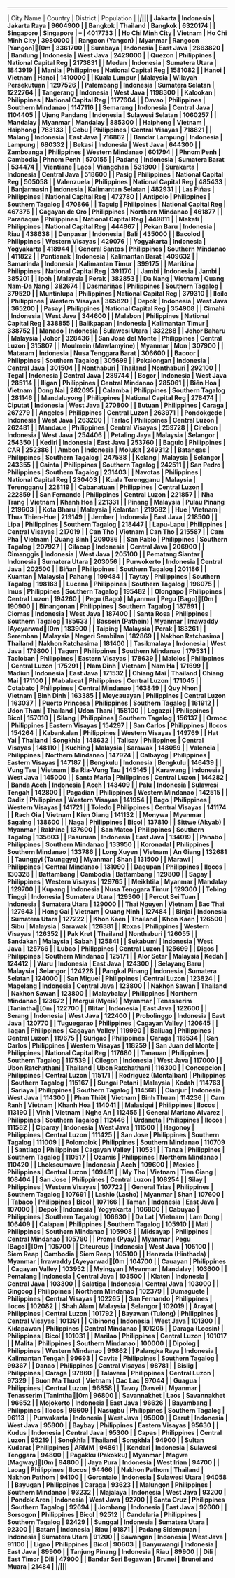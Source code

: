  ___________________________________________________________________________ 
|               City Name |     Country |             District | Population |
|_________________________|_____________|______________________|____________|
|                 Jakarta |   Indonesia |         Jakarta Raya |    9604900 |
|                 Bangkok |    Thailand |              Bangkok |    6320174 |
|               Singapore |   Singapore |                    – |    4017733 |
|        Ho Chi Minh City |     Vietnam |     Ho Chi Minh City |    3980000 |
|        Rangoon (Yangon) |     Myanmar |     Rangoon [Yangon][0m |    3361700 |
|                Surabaya |   Indonesia |            East Java |    2663820 |
|                 Bandung |   Indonesia |            West Java |    2429000 |
|                  Quezon | Philippines | National Capital Reg |    2173831 |
|                   Medan |   Indonesia |       Sumatera Utara |    1843919 |
|                  Manila | Philippines | National Capital Reg |    1581082 |
|                   Hanoi |     Vietnam |                Hanoi |    1410000 |
|            Kuala Lumpur |    Malaysia |  Wilayah Persekutuan |    1297526 |
|               Palembang |   Indonesia |     Sumatera Selatan |    1222764 |
|               Tangerang |   Indonesia |            West Java |    1198300 |
|                Kalookan | Philippines | National Capital Reg |    1177604 |
|                   Davao | Philippines |    Southern Mindanao |    1147116 |
|                Semarang |   Indonesia |         Central Java |    1104405 |
|           Ujung Pandang |   Indonesia |     Sulawesi Selatan |    1060257 |
|                Mandalay |     Myanmar |             Mandalay |     885300 |
|                Haiphong |     Vietnam |             Haiphong |     783133 |
|                    Cebu | Philippines |      Central Visayas |     718821 |
|                  Malang |   Indonesia |            East Java |     716862 |
|          Bandar Lampung |   Indonesia |              Lampung |     680332 |
|                  Bekasi |   Indonesia |            West Java |     644300 |
|               Zamboanga | Philippines |     Western Mindanao |     601794 |
|              Phnom Penh |    Cambodia |           Phnom Penh |     570155 |
|                  Padang |   Indonesia |       Sumatera Barat |     534474 |
|               Vientiane |        Laos |            Viangchan |     531800 |
|               Surakarta |   Indonesia |         Central Java |     518600 |
|                   Pasig | Philippines | National Capital Reg |     505058 |
|              Valenzuela | Philippines | National Capital Reg |     485433 |
|             Banjarmasin |   Indonesia |   Kalimantan Selatan |     482931 |
|               Las Piñas | Philippines | National Capital Reg |     472780 |
|                Antipolo | Philippines |     Southern Tagalog |     470866 |
|                  Taguig | Philippines | National Capital Reg |     467375 |
|          Cagayan de Oro | Philippines |    Northern Mindanao |     461877 |
|               Parañaque | Philippines | National Capital Reg |     449811 |
|                  Makati | Philippines | National Capital Reg |     444867 |
|              Pekan Baru |   Indonesia |                 Riau |     438638 |
|                Denpasar |   Indonesia |                 Bali |     435000 |
|                 Bacolod | Philippines |      Western Visayas |     429076 |
|              Yogyakarta |   Indonesia |           Yogyakarta |     418944 |
|          General Santos | Philippines |    Southern Mindanao |     411822 |
|               Pontianak |   Indonesia |     Kalimantan Barat |     409632 |
|               Samarinda |   Indonesia |     Kalimantan Timur |     399175 |
|                Marikina | Philippines | National Capital Reg |     391170 |
|                   Jambi |   Indonesia |                Jambi |     385201 |
|                    Ipoh |    Malaysia |                Perak |     382853 |
|                 Da Nang |     Vietnam |    Quang Nam-Da Nang |     382674 |
|              Dasmariñas | Philippines |     Southern Tagalog |     379520 |
|              Muntinlupa | Philippines | National Capital Reg |     379310 |
|                  Iloilo | Philippines |      Western Visayas |     365820 |
|                   Depok |   Indonesia |            West Java |     365200 |
|                   Pasay | Philippines | National Capital Reg |     354908 |
|                  Cimahi |   Indonesia |            West Java |     344600 |
|                 Malabon | Philippines | National Capital Reg |     338855 |
|              Balikpapan |   Indonesia |     Kalimantan Timur |     338752 |
|                  Manado |   Indonesia |       Sulawesi Utara |     332288 |
|            Johor Baharu |    Malaysia |                Johor |     328436 |
|      San José del Monte | Philippines |        Central Luzon |     315807 |
|   Moulmein (Mawlamyine) |     Myanmar |                  Mon |     307900 |
|                 Mataram |   Indonesia |  Nusa Tenggara Barat |     306600 |
|                  Bacoor | Philippines |     Southern Tagalog |     305699 |
|              Pekalongan |   Indonesia |         Central Java |     301504 |
|              Nonthaburi |    Thailand |           Nonthaburi |     292100 |
|                   Tegal |   Indonesia |         Central Java |     289744 |
|                   Bogor |   Indonesia |            West Java |     285114 |
|                  Iligan | Philippines |     Central Mindanao |     285061 |
|                Biên Hoa |     Vietnam |             Dong Nai |     282095 |
|                 Calamba | Philippines |     Southern Tagalog |     281146 |
|             Mandaluyong | Philippines | National Capital Reg |     278474 |
|                 Ciputat |   Indonesia |            West Java |     270800 |
|                  Butuan | Philippines |               Caraga |     267279 |
|                 Angeles | Philippines |        Central Luzon |     263971 |
|              Pondokgede |   Indonesia |            West Java |     263200 |
|                  Tarlac | Philippines |        Central Luzon |     262481 |
|                 Mandaue | Philippines |      Central Visayas |     259728 |
|                 Cirebon |   Indonesia |            West Java |     254406 |
|           Petaling Jaya |    Malaysia |             Selangor |     254350 |
|                  Kediri |   Indonesia |            East Java |     253760 |
|                  Baguio | Philippines |                  CAR |     252386 |
|                   Ambon |   Indonesia |              Molukit |     249312 |
|                Batangas | Philippines |     Southern Tagalog |     247588 |
|                  Kelang |    Malaysia |             Selangor |     243355 |
|                  Cainta | Philippines |     Southern Tagalog |     242511 |
|               San Pedro | Philippines |     Southern Tagalog |     231403 |
|                 Navotas | Philippines | National Capital Reg |     230403 |
|        Kuala Terengganu |    Malaysia |           Terengganu |     228119 |
|              Cabanatuan | Philippines |        Central Luzon |     222859 |
|            San Fernando | Philippines |        Central Luzon |     221857 |
|               Nha Trang |     Vietnam |            Khanh Hoa |     221331 |
|                  Pinang |    Malaysia |         Pulau Pinang |     219603 |
|              Kota Bharu |    Malaysia |             Kelantan |     219582 |
|                     Hue |     Vietnam |       Thua Thien-Hue |     219149 |
|                  Jember |   Indonesia |            East Java |     218500 |
|                    Lipa | Philippines |     Southern Tagalog |     218447 |
|               Lapu-Lapu | Philippines |      Central Visayas |     217019 |
|                 Can Tho |     Vietnam |              Can Tho |     215587 |
|                 Cam Pha |     Vietnam |           Quang Binh |     209086 |
|               San Pablo | Philippines |     Southern Tagalog |     207927 |
|                 Cilacap |   Indonesia |         Central Java |     206900 |
|               Cimanggis |   Indonesia |            West Java |     205100 |
|        Pematang Siantar |   Indonesia |       Sumatera Utara |     203056 |
|              Purwokerto |   Indonesia |         Central Java |     202500 |
|                   Biñan | Philippines |     Southern Tagalog |     201186 |
|                 Kuantan |    Malaysia |               Pahang |     199484 |
|                  Taytay | Philippines |     Southern Tagalog |     198183 |
|                  Lucena | Philippines |     Southern Tagalog |     196075 |
|                    Imus | Philippines |     Southern Tagalog |     195482 |
|                Olongapo | Philippines |        Central Luzon |     194260 |
|             Pegu (Bago) |     Myanmar |          Pegu [Bago][0m |     190900 |
|              Binangonan | Philippines |     Southern Tagalog |     187691 |
|                  Ciomas |   Indonesia |            West Java |     187400 |
|              Santa Rosa | Philippines |     Southern Tagalog |     185633 |
|       Bassein (Pathein) |     Myanmar | Irrawaddy [Ayeyarwad[0m |     183900 |
|                 Taiping |    Malaysia |                Perak |     183261 |
|                Seremban |    Malaysia |      Negeri Sembilan |     182869 |
|       Nakhon Ratchasima |    Thailand |    Nakhon Ratchasima |     181400 |
|             Tasikmalaya |   Indonesia |            West Java |     179800 |
|                   Tagum | Philippines |    Southern Mindanao |     179531 |
|                Tacloban | Philippines |      Eastern Visayas |     178639 |
|                 Malolos | Philippines |        Central Luzon |     175291 |
|                Nam Dinh |     Vietnam |               Nam Ha |     171699 |
|                  Madiun |   Indonesia |            East Java |     171532 |
|              Chiang Mai |    Thailand |           Chiang Mai |     171100 |
|               Mabalacat | Philippines |        Central Luzon |     171045 |
|                Cotabato | Philippines |     Central Mindanao |     163849 |
|                Quy Nhon |     Vietnam |            Binh Dinh |     163385 |
|              Meycauayan | Philippines |        Central Luzon |     163037 |
|         Puerto Princesa | Philippines |     Southern Tagalog |     161912 |
|              Udon Thani |    Thailand |           Udon Thani |     158100 |
|                 Legazpi | Philippines |                Bicol |     157010 |
|                  Silang | Philippines |     Southern Tagalog |     156137 |
|                   Ormoc | Philippines |      Eastern Visayas |     154297 |
|              San Carlos | Philippines |               Ilocos |     154264 |
|              Kabankalan | Philippines |      Western Visayas |     149769 |
|                 Hat Yai |    Thailand |             Songkhla |     148632 |
|                 Talisay | Philippines |      Central Visayas |     148110 |
|                 Kuching |    Malaysia |              Sarawak |     148059 |
|                Valencia | Philippines |    Northern Mindanao |     147924 |
|                Calbayog | Philippines |      Eastern Visayas |     147187 |
|                Bengkulu |   Indonesia |             Bengkulu |     146439 |
|                Vung Tau |     Vietnam |      Ba Ria-Vung Tau |     145145 |
|                Karawang |   Indonesia |            West Java |     145000 |
|             Santa Maria | Philippines |        Central Luzon |     144282 |
|              Banda Aceh |   Indonesia |                 Aceh |     143409 |
|                    Palu |   Indonesia |      Sulawesi Tengah |     142800 |
|                Pagadian | Philippines |     Western Mindanao |     142515 |
|                   Cadiz | Philippines |      Western Visayas |     141954 |
|                    Bago | Philippines |      Western Visayas |     141721 |
|                  Toledo | Philippines |      Central Visayas |     141174 |
|                Rach Gia |     Vietnam |           Kien Giang |     141132 |
|                  Monywa |     Myanmar |              Sagaing |     138600 |
|                    Naga | Philippines |                Bicol |     137810 |
|          Sittwe (Akyab) |     Myanmar |              Rakhine |     137600 |
|               San Mateo | Philippines |     Southern Tagalog |     135603 |
|                Pasuruan |   Indonesia |            East Java |     134019 |
|                  Panabo | Philippines |    Southern Mindanao |     133950 |
|               Koronadal | Philippines |    Southern Mindanao |     133786 |
|              Long Xuyen |     Vietnam |             An Giang |     132681 |
|     Taunggyi (Taunggye) |     Myanmar |                 Shan |     131500 |
|                  Marawi | Philippines |     Central Mindanao |     131090 |
|                 Dagupan | Philippines |               Ilocos |     130328 |
|              Battambang |    Cambodia |           Battambang |     129800 |
|                   Sagay | Philippines |      Western Visayas |     129765 |
|               Meikhtila |     Myanmar |             Mandalay |     129700 |
|                  Kupang |   Indonesia |  Nusa Tenggara Timur |     129300 |
|           Tebing Tinggi |   Indonesia |       Sumatera Utara |     129300 |
|         Percut Sei Tuan |   Indonesia |       Sumatera Utara |     129000 |
|             Thai Nguyen |     Vietnam |             Bac Thai |     127643 |
|                Hong Gai |     Vietnam |           Quang Ninh |     127484 |
|                  Binjai |   Indonesia |       Sumatera Utara |     127222 |
|               Khon Kaen |    Thailand |            Khon Kaen |     126500 |
|                    Sibu |    Malaysia |              Sarawak |     126381 |
|                   Roxas | Philippines |      Western Visayas |     126352 |
|                Pak Kret |    Thailand |           Nonthaburi |     126055 |
|                Sandakan |    Malaysia |                Sabah |     125841 |
|                Sukabumi |   Indonesia |            West Java |     125766 |
|                   Lubao | Philippines |        Central Luzon |     125699 |
|                   Digos | Philippines |    Southern Mindanao |     125171 |
|              Alor Setar |    Malaysia |                Kedah |     124412 |
|                    Waru |   Indonesia |            East Java |     124300 |
|           Selayang Baru |    Malaysia |             Selangor |     124228 |
|          Pangkal Pinang |   Indonesia |     Sumatera Selatan |     124000 |
|              San Miguel | Philippines |        Central Luzon |     123824 |
|                Magelang |   Indonesia |         Central Java |     123800 |
|            Nakhon Sawan |    Thailand |         Nakhon Sawan |     123800 |
|              Malaybalay | Philippines |    Northern Mindanao |     123672 |
|          Mergui (Myeik) |     Myanmar | Tenasserim [Tanintha[0m |     122700 |
|                  Blitar |   Indonesia |            East Java |     122600 |
|                  Serang |   Indonesia |            West Java |     122400 |
|             Probolinggo |   Indonesia |            East Java |     120770 |
|              Tuguegarao | Philippines |       Cagayan Valley |     120645 |
|                  Ilagan | Philippines |       Cagayan Valley |     119990 |
|                 Baliuag | Philippines |        Central Luzon |     119675 |
|                 Surigao | Philippines |               Caraga |     118534 |
|              San Carlos | Philippines |      Western Visayas |     118259 |
|      San Juan del Monte | Philippines | National Capital Reg |     117680 |
|                 Tanauan | Philippines |     Southern Tagalog |     117539 |
|                 Cilegon |   Indonesia |            West Java |     117000 |
|        Ubon Ratchathani |    Thailand |     Ubon Ratchathani |     116300 |
|              Concepcion | Philippines |        Central Luzon |     115171 |
|   Rodriguez (Montalban) | Philippines |     Southern Tagalog |     115167 |
|           Sungai Petani |    Malaysia |                Kedah |     114763 |
|                 Sariaya | Philippines |     Southern Tagalog |     114568 |
|                 Cianjur |   Indonesia |            West Java |     114300 |
|              Phan Thiêt |     Vietnam |           Binh Thuan |     114236 |
|                Cam Ranh |     Vietnam |            Khanh Hoa |     114041 |
|               Malasiqui | Philippines |               Ilocos |     113190 |
|                    Vinh |     Vietnam |              Nghe An |     112455 |
| General Mariano Alvarez | Philippines |     Southern Tagalog |     112446 |
|                Urdaneta | Philippines |               Ilocos |     111582 |
|                 Ciparay |   Indonesia |            West Java |     111500 |
|                 Hagonoy | Philippines |        Central Luzon |     111425 |
|                San Jose | Philippines |     Southern Tagalog |     111009 |
|               Polomolok | Philippines |    Southern Mindanao |     110709 |
|                Santiago | Philippines |       Cagayan Valley |     110531 |
|                   Tanza | Philippines |     Southern Tagalog |     110517 |
|                  Ozamis | Philippines |    Northern Mindanao |     110420 |
|             Lhokseumawe |   Indonesia |                 Aceh |     109600 |
|                  Mexico | Philippines |        Central Luzon |     109481 |
|                  My Tho |     Vietnam |           Tien Giang |     108404 |
|                San Jose | Philippines |        Central Luzon |     108254 |
|                   Silay | Philippines |      Western Visayas |     107722 |
|           General Trias | Philippines |     Southern Tagalog |     107691 |
|          Lashio (Lasho) |     Myanmar |                 Shan |     107600 |
|                  Tabaco | Philippines |                Bicol |     107166 |
|                   Taman |   Indonesia |            East Java |     107000 |
|                   Depok |   Indonesia |           Yogyakarta |     106800 |
|                 Cabuyao | Philippines |     Southern Tagalog |     106630 |
|                  Da Lat |     Vietnam |             Lam Dong |     106409 |
|                 Calapan | Philippines |     Southern Tagalog |     105910 |
|                    Mati | Philippines |    Southern Mindanao |     105908 |
|                Midsayap | Philippines |     Central Mindanao |     105760 |
|            Prome (Pyay) |     Myanmar |          Pegu [Bago][0m |     105700 |
|               Citeureup |   Indonesia |            West Java |     105100 |
|               Siem Reap |    Cambodia |            Siem Reap |     105100 |
|      Henzada (Hinthada) |     Myanmar | Irrawaddy [Ayeyarwad[0m |     104700 |
|                 Cauayan | Philippines |       Cagayan Valley |     103952 |
|                Myingyan |     Myanmar |             Mandalay |     103600 |
|                Pemalang |   Indonesia |         Central Java |     103500 |
|                  Klaten |   Indonesia |         Central Java |     103300 |
|                Salatiga |   Indonesia |         Central Java |     103000 |
|                 Gingoog | Philippines |    Northern Mindanao |     102379 |
|               Dumaguete | Philippines |      Central Visayas |     102265 |
|            San Fernando | Philippines |               Ilocos |     102082 |
|               Shah Alam |    Malaysia |             Selangor |     102019 |
|                  Arayat | Philippines |        Central Luzon |     101792 |
|        Bayawan (Tulong) | Philippines |      Central Visayas |     101391 |
|                Cibinong |   Indonesia |            West Java |     101300 |
|               Kidapawan | Philippines |     Central Mindanao |     101205 |
|         Daraga (Locsin) | Philippines |                Bicol |     101031 |
|                 Marilao | Philippines |        Central Luzon |     101017 |
|                  Malita | Philippines |    Southern Mindanao |     100000 |
|                 Dipolog | Philippines |     Western Mindanao |      99862 |
|           Palangka Raya |   Indonesia |    Kalimantan Tengah |      99693 |
|                  Cavite | Philippines |     Southern Tagalog |      99367 |
|                   Danao | Philippines |      Central Visayas |      98781 |
|                  Bislig | Philippines |               Caraga |      97860 |
|                Talavera | Philippines |        Central Luzon |      97329 |
|           Buon Ma Thuot |     Vietnam |              Dac Lac |      97044 |
|                  Guagua | Philippines |        Central Luzon |      96858 |
|           Tavoy (Dawei) |     Myanmar | Tenasserim [Tanintha[0m |      96800 |
|             Savannakhet |        Laos |          Savannakhet |      96652 |
|               Mojokerto |   Indonesia |            East Java |      96626 |
|               Bayambang | Philippines |               Ilocos |      96609 |
|                 Nasugbu | Philippines |     Southern Tagalog |      96113 |
|              Purwakarta |   Indonesia |            West Java |      95900 |
|                   Garut |   Indonesia |            West Java |      95800 |
|                  Baybay | Philippines |      Eastern Visayas |      95630 |
|                   Kudus |   Indonesia |         Central Java |      95300 |
|                   Capas | Philippines |        Central Luzon |      95219 |
|                Songkhla |    Thailand |             Songkhla |      94900 |
|          Sultan Kudarat | Philippines |                 ARMM |      94861 |
|                 Kendari |   Indonesia |    Sulawesi Tenggara |      94800 |
|       Pagakku (Pakokku) |     Myanmar |       Magwe [Magway][0m |      94800 |
|               Jaya Pura |   Indonesia |           West Irian |      94700 |
|                   Laoag | Philippines |               Ilocos |      94466 |
|           Nakhon Pathom |    Thailand |        Nakhon Pathom |      94100 |
|               Gorontalo |   Indonesia |       Sulawesi Utara |      94058 |
|                 Bayugan | Philippines |               Caraga |      93623 |
|                Malungon | Philippines |    Southern Mindanao |      93232 |
|                Majalaya |   Indonesia |            West Java |      93200 |
|             Pondok Aren |   Indonesia |            West Java |      92700 |
|              Santa Cruz | Philippines |     Southern Tagalog |      92694 |
|                 Jombang |   Indonesia |            East Java |      92600 |
|                Sorsogon | Philippines |                Bicol |      92512 |
|              Candelaria | Philippines |     Southern Tagalog |      92429 |
|                 Sunggal |   Indonesia |       Sumatera Utara |      92300 |
|                   Batam |   Indonesia |                 Riau |      91871 |
|        Padang Sidempuan |   Indonesia |       Sumatera Utara |      91200 |
|                Sawangan |   Indonesia |            West Java |      91100 |
|                   Ligao | Philippines |                Bicol |      90603 |
|              Banyuwangi |   Indonesia |            East Java |      89900 |
|          Tanjung Pinang |   Indonesia |                 Riau |      89900 |
|                    Dili |  East Timor |                 Dili |      47900 |
|     Bandar Seri Begawan |      Brunei |     Brunei and Muara |      21484 |
|_________________________|_____________|______________________|____________|